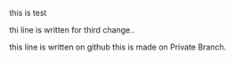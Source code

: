this is test

thi line is written for third change..


this line is written on github
this is made on Private Branch.